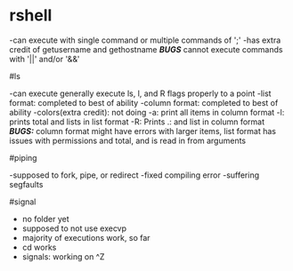 # rshell

-can execute with single command or multiple commands of ';'
-has extra credit of getusername and gethostname
***BUGS*** cannot execute commands with '||' and/or '&&'


#ls

-can execute generally execute ls, l, and R flags properly to a point
-list format: completed to best of ability
-column format: completed to best of ability
-colors(extra credit): not doing
-a: print all items in column format
-l: prints total and lists in list format
-R: Prints .: and list in column format
***BUGS:*** column format might have errors with larger items, list format has issues with permissions and total, and is read in from arguments


#piping

-supposed to fork, pipe, or redirect
-fixed compiling error 
-suffering segfaults


#signal

- no folder yet
- supposed to not use execvp
- majority of executions work, so far
- cd works
- signals: working on ^Z



